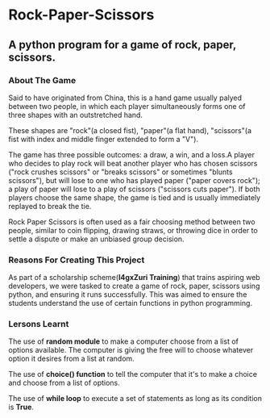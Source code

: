 # Rock-Paper-Scissors

## A python program for a game of rock, paper, scissors.

### About The Game

Said to have originated from China, this is a hand game usually palyed between two people, in which each player simultaneously forms one of three shapes with an outstretched hand.

These shapes are "rock"(a closed fist), "paper"(a flat hand), "scissors"(a fist with index and middle finger extended to form a "V").

The game has three possible outcomes: a draw, a win, and a loss.A player who decides to play rock will beat another player who has chosen scissors ("rock crushes scissors" or "breaks scissors" or sometimes "blunts scissors"), but will lose to one who has played paper ("paper covers rock"); a play of paper will lose to a play of scissors ("scissors cuts paper"). If both players choose the same shape, the game is tied and is usually immediately replayed to break the tie.

Rock Paper Scissors is often used as a fair choosing method between two people, similar to coin flipping, drawing straws, or throwing dice in order to settle a dispute or make an unbiased group decision.

### Reasons For Creating This Project

As part of a scholarship scheme(**I4gxZuri Training**) that trains aspiring web developers, we were tasked to create a game of rock, paper, scissors using python, and ensuring it runs successfully. This was aimed to ensure the students understand the use of certain functions in python programming.

### Lersons Learnt

The use of **random module** to make a computer choose from a list of options available. The computer is giving the free will to choose whatever option it desires from a list at random.

The use of **choice() function** to tell the computer that it's to make a choice and choose from a list of options.

The use of **while loop** to execute a set of statements as long as its condition is **True**.
